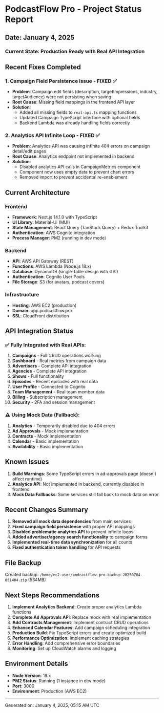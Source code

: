 # PodcastFlow Pro - Project Status Report
## Date: January 4, 2025

### Current State: Production Ready with Real API Integration

## Recent Fixes Completed

### 1. Campaign Field Persistence Issue - FIXED ✅
- **Problem**: Campaign edit fields (description, targetImpressions, industry, targetAudience) were not persisting when saving
- **Root Cause**: Missing field mappings in the frontend API layer
- **Solution**: 
  - Added all missing fields to `real-api.ts` mapping functions
  - Updated Campaign TypeScript interface with optional fields
  - Backend Lambda was already handling fields correctly

### 2. Analytics API Infinite Loop - FIXED ✅
- **Problem**: Analytics API was causing infinite 404 errors on campaign detail/edit pages
- **Root Cause**: Analytics endpoint not implemented in backend
- **Solution**: 
  - Disabled analytics API calls in CampaignMetrics component
  - Component now uses empty data to prevent chart errors
  - Removed import to prevent accidental re-enablement

## Current Architecture

### Frontend
- **Framework**: Next.js 14.1.0 with TypeScript
- **UI Library**: Material-UI (MUI)
- **State Management**: React Query (TanStack Query) + Redux Toolkit
- **Authentication**: AWS Cognito integration
- **Process Manager**: PM2 (running in dev mode)

### Backend
- **API**: AWS API Gateway (REST)
- **Functions**: AWS Lambda (Node.js 18.x)
- **Database**: DynamoDB (single-table design with GSI)
- **Authentication**: Cognito User Pools
- **File Storage**: S3 (for avatars, podcast covers)

### Infrastructure
- **Hosting**: AWS EC2 (production)
- **Domain**: app.podcastflow.pro
- **SSL**: CloudFront distribution

## API Integration Status

### ✅ Fully Integrated with Real APIs:
1. **Campaigns** - Full CRUD operations working
2. **Dashboard** - Real metrics from campaign data
3. **Advertisers** - Complete API integration
4. **Agencies** - Complete API integration
5. **Shows** - Full functionality
6. **Episodes** - Recent episodes with real data
7. **User Profile** - Connected to Cognito
8. **Team Management** - Real team member data
9. **Billing** - Subscription management
10. **Security** - 2FA and session management

### ⚠️ Using Mock Data (Fallback):
1. **Analytics** - Temporarily disabled due to 404 errors
2. **Ad Approvals** - Mock implementation
3. **Contracts** - Mock implementation
4. **Calendar** - Basic implementation
5. **Availability** - Basic implementation

## Known Issues

1. **Build Warnings**: Some TypeScript errors in ad-approvals page (doesn't affect runtime)
2. **Analytics API**: Not implemented in backend, currently disabled in frontend
3. **Mock Data Fallbacks**: Some services still fall back to mock data on error

## Recent Changes Summary

1. **Removed all mock data dependencies** from main services
2. **Fixed campaign field persistence** with proper API mappings
3. **Disabled problematic analytics API** to prevent infinite loops
4. **Added advertiser/agency search functionality** to campaign forms
5. **Implemented real-time data synchronization** for all counts
6. **Fixed authentication token handling** for API requests

## File Backup

Created backup: `/home/ec2-user/podcastflow-pro-backup-20250704-051404.zip` (534MB)

## Next Steps Recommendations

1. **Implement Analytics Backend**: Create proper analytics Lambda functions
2. **Complete Ad Approvals API**: Replace mock with real implementation
3. **Add Contracts Management**: Implement contract CRUD operations
4. **Enhanced Calendar Features**: Add campaign scheduling integration
5. **Production Build**: Fix TypeScript errors and create optimized build
6. **Performance Optimization**: Implement caching strategies
7. **Error Handling**: Add comprehensive error boundaries
8. **Monitoring**: Set up CloudWatch alarms and logging

## Environment Details

- **Node Version**: 18.x
- **PM2 Status**: Running (1 instance in dev mode)
- **Port**: 3000
- **Environment**: Production (AWS EC2)

---

Generated on: January 4, 2025, 05:15 AM UTC